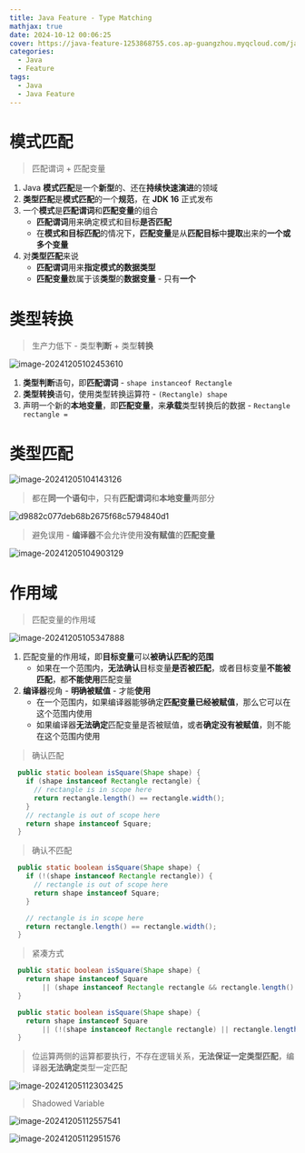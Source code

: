 ```yaml
---
title: Java Feature - Type Matching
mathjax: true
date: 2024-10-12 00:06:25
cover: https://java-feature-1253868755.cos.ap-guangzhou.myqcloud.com/java-feature-pattern-matching.webp
categories:
  - Java
  - Feature
tags:
  - Java
  - Java Feature
---
```


# 模式匹配

> 匹配谓词 + 匹配变量

1. Java **模式匹配**是一个**新型**的、还在**持续快速演进**的领域
2. **类型匹配**是**模式匹配**的一个**规范**，在 **JDK 16** 正式发布
3. 一个**模式**是**匹配谓词**和**匹配变量**的组合
   - **匹配谓词**用来确定模式和目标**是否匹配**
   - 在**模式和目标匹配**的情况下，**匹配变量**是从**匹配目标**中**提取**出来的**一个或多个变量**
4. 对**类型匹配**来说
   - **匹配谓词**用来**指定模式的数据类型**
   - **匹配变量**数属于该**类型**的**数据变量** - 只有**一个**

<!-- more -->

# 类型转换

> 生产力低下 - 类型**判断** + 类型**转换**

![image-20241205102453610](https://java-feature-1253868755.cos.ap-guangzhou.myqcloud.com/image-20241205102453610.png)

1. **类型判断**语句，即**匹配谓词** - `shape instanceof Rectangle`
2. **类型转换**语句，使用类型转换运算符 - `(Rectangle) shape`
3. 声明一个新的**本地变量**，即**匹配变量**，来**承载**类型转换后的数据 - `Rectangle rectangle =`

# 类型匹配

![image-20241205104143126](https://java-feature-1253868755.cos.ap-guangzhou.myqcloud.com/image-20241205104143126.png)

> 都在**同一个语句**中，只有**匹配谓词**和**本地变量**两部分

![d9882c077deb68b2675f68c5794840d1](https://java-feature-1253868755.cos.ap-guangzhou.myqcloud.com/d9882c077deb68b2675f68c5794840d1.jpg)

> 避免误用 - **编译器**不会允许使用**没有赋值**的**匹配变量**

![image-20241205104903129](https://java-feature-1253868755.cos.ap-guangzhou.myqcloud.com/image-20241205104903129.png)

# 作用域

> 匹配变量的作用域

![image-20241205105347888](https://java-feature-1253868755.cos.ap-guangzhou.myqcloud.com/image-20241205105347888.png)

1. 匹配变量的作用域，即**目标变量**可以**被确认匹配的范围**
   - 如果在一个范围内，**无法确认**目标变量**是否被匹配**，或者目标变量**不能被匹配**，都**不能使用**匹配变量
2. **编译器**视角 - **明确被赋值** - 才能**使用**
   - 在一个范围内，如果编译器能够确定**匹配变量已经被赋值**，那么它可以在这个范围内使用
   - 如果编译器**无法确定**匹配变量是否被赋值，或者**确定没有被赋值**，则不能在这个范围内使用

> 确认匹配

```java
  public static boolean isSquare(Shape shape) {
    if (shape instanceof Rectangle rectangle) {
      // rectangle is in scope here
      return rectangle.length() == rectangle.width();
    }
    // rectangle is out of scope here
    return shape instanceof Square;
  }
```

> 确认不匹配

```java
  public static boolean isSquare(Shape shape) {
    if (!(shape instanceof Rectangle rectangle)) {
      // rectangle is out of scope here
      return shape instanceof Square;
    }

    // rectangle is in scope here
    return rectangle.length() == rectangle.width();
  }
```

> 紧凑方式

```java
  public static boolean isSquare(Shape shape) {
    return shape instanceof Square
        || (shape instanceof Rectangle rectangle && rectangle.length() == rectangle.width());
  }
```

```java
  public static boolean isSquare(Shape shape) {
    return shape instanceof Square
        || (!(shape instanceof Rectangle rectangle) || rectangle.length() == rectangle.width());
  }
```

> 位运算两侧的运算都要执行，不存在逻辑关系，**无法保证一定类型匹配**，编译器**无法确定**类型一定匹配

![image-20241205112303425](https://java-feature-1253868755.cos.ap-guangzhou.myqcloud.com/image-20241205112303425.png)

> Shadowed Variable

![image-20241205112557541](https://java-feature-1253868755.cos.ap-guangzhou.myqcloud.com/image-20241205112557541.png)

![image-20241205112951576](https://java-feature-1253868755.cos.ap-guangzhou.myqcloud.com/image-20241205112951576.png)
